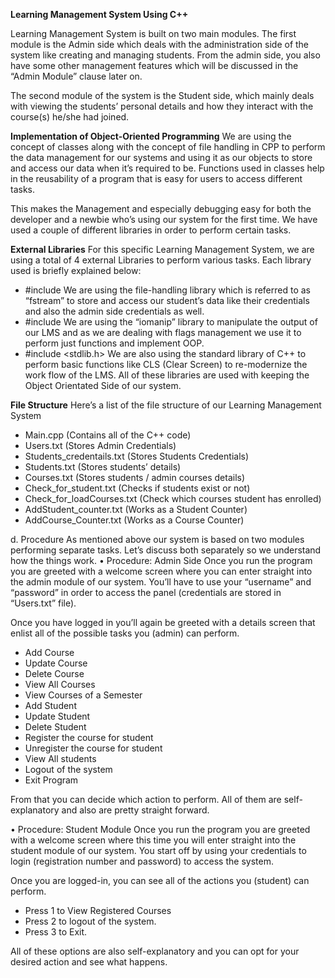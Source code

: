 **Learning Management System Using C++**

Learning Management System is built on two main modules. The first module is the Admin side which deals with the administration side of the system like creating and managing students. From the admin side, you also have some other management features which will be discussed in the “Admin Module” clause later on.

The second module of the system is the Student side, which mainly deals with viewing the students’ personal details and how they interact with the course(s) he/she had joined.

**Implementation of Object-Oriented Programming**
We are using the concept of classes along with the concept of file handling in CPP to perform the data management for our systems and using it as our objects to store and access our data when it’s required to be. Functions used in classes help in the reusability of a program that is easy for users to access different tasks.

This makes the Management and especially debugging easy for both the developer and a newbie who’s using our system for the first time. We have used a couple of different libraries in order to perform certain tasks.

**External Libraries**
For this specific Learning Management System, we are using a total of 4 external Libraries to perform various tasks. Each library used is briefly explained below:
- #include <fstream>
We are using the file-handling library which is referred to as “fstream” to store and access our student’s data like their credentials and also the admin side credentials as well. 
- #include <iomanip>
We are using the “iomanip” library to manipulate the output of our LMS and as we are dealing with flags management we use it to perform just functions and implement OOP.
- #include <stdlib.h>
We are also using the standard library of C++ to perform basic functions like CLS (Clear Screen) to re-modernize the work flow of the LMS.
All of these libraries are used with keeping the Object Orientated Side of our system. 

**File Structure** 
Here’s a list of the file structure of our Learning Management System
-	Main.cpp (Contains all of the C++ code)
-	Users.txt (Stores Admin Credentials)
-	Students_credentails.txt (Stores Students Credentials)
-	Students.txt (Stores students’ details)
-	Courses.txt (Stores students / admin courses details)
-	Check_for_student.txt (Checks if students exist or not)
-	Check_for_loadCourses.txt (Check which courses student has enrolled)
-	AddStudent_counter.txt (Works as a Student Counter)
-	AddCourse_Counter.txt (Works as a Course Counter)

d.	Procedure
As mentioned above our system is based on two modules performing separate tasks. Let’s discuss both separately so we understand how the things work. 
•	Procedure: Admin Side
Once you run the program you are greeted with a welcome screen where you can enter straight into the admin module of our system. You’ll have to use your “username” and “password” in order to access the panel (credentials are stored in “Users.txt” file).

Once you have logged in you’ll again be greeted with a details screen that enlist all of the possible tasks you (admin) can perform.

-	Add Course
-	Update Course
-	Delete Course
-	View All Courses
-	View Courses of a Semester
-	Add Student
-	Update Student
-	Delete Student
-	Register the course for student
-	Unregister the course for student
-	View All students
-	Logout of the system
-	Exit Program

From that you can decide which action to perform. All of them are self-explanatory and also are pretty straight forward.

•	Procedure: Student Module
Once you run the program you are greeted with a welcome screen where this time you will enter straight into the student module of our system. You start off by using your credentials to login (registration number and password) to access the system.

Once you are logged-in, you can see all of the actions you (student) can perform.

-	Press 1 to View Registered Courses
-	Press 2 to logout of the system.
-	Press 3 to Exit.

All of these options are also self-explanatory and you can opt for your desired action and see what happens.
